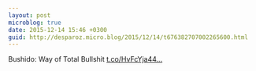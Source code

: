 ```yaml
---
layout: post
microblog: true
date: 2015-12-14 15:46 +0300
guid: http://desparoz.micro.blog/2015/12/14/t676382707002265600.html
---
```

Bushido: Way of Total Bullshit [t.co/HvFcYja44...](https://t.co/HvFcYja44t)
